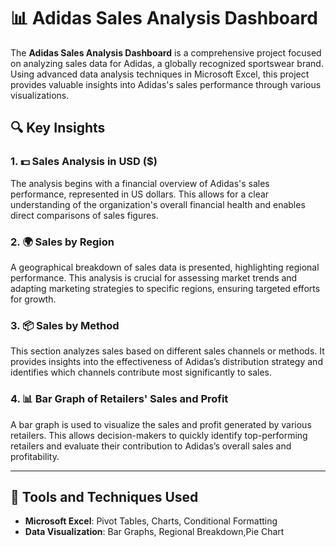 # 📊 Adidas Sales Analysis Dashboard

The **Adidas Sales Analysis Dashboard** is a comprehensive project focused on analyzing sales data for Adidas, a globally recognized sportswear brand. Using advanced data analysis techniques in Microsoft Excel, this project provides valuable insights into Adidas's sales performance through various visualizations.

## 🔍 Key Insights

### 1. 💵 **Sales Analysis in USD ($)**

The analysis begins with a financial overview of Adidas's sales performance, represented in US dollars. This allows for a clear understanding of the organization's overall financial health and enables direct comparisons of sales figures.

### 2. 🌍 **Sales by Region**

A geographical breakdown of sales data is presented, highlighting regional performance. This analysis is crucial for assessing market trends and adapting marketing strategies to specific regions, ensuring targeted efforts for growth.

### 3. 📦 **Sales by Method**

This section analyzes sales based on different sales channels or methods. It provides insights into the effectiveness of Adidas’s distribution strategy and identifies which channels contribute most significantly to sales.

### 4. 📊 **Bar Graph of Retailers' Sales and Profit**

A bar graph is used to visualize the sales and profit generated by various retailers. This allows decision-makers to quickly identify top-performing retailers and evaluate their contribution to Adidas’s overall sales and profitability.

---

## 🧰 Tools and Techniques Used

- **Microsoft Excel**: Pivot Tables, Charts, Conditional Formatting
- **Data Visualization**: Bar Graphs, Regional Breakdown,Pie Chart
